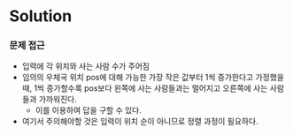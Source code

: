 # Solution
### 문제 접근
- 입력에 각 위치와 사는 사람 수가 주어짐
- 임의의 우체국 위치 pos에 대해 가능한 가장 작은 값부터 1씩 증가한다고 가정했을 때, 1씩 증가할수록 pos보다 왼쪽에 사는 사람들과는 멀어지고 오른쪽에 사는 사람들과 가까워진다.
  - 이를 이용하여 답을 구할 수 있다.
- 여기서 주의해야할 것은 입력이 위치 순이 아니므로 정렬 과정이 필요하다.

